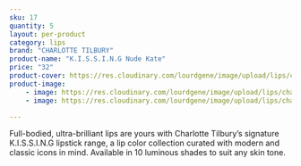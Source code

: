 ```yaml
---
sku: 17
quantity: 5
layout: per-product
category: lips
brand: "CHARLOTTE TILBURY"
product-name: "K.I.S.S.I.N.G Nude Kate"
price: "32"
product-cover: https://res.cloudinary.com/lourdgene/image/upload/lips/charlotte-luxury-lipstick/nude-kate.jpg
product-image:
    - image: https://res.cloudinary.com/lourdgene/image/upload/lips/charlotte-luxury-lipstick/nude-kate.jpg
    - image: https://res.cloudinary.com/lourdgene/image/upload/lips/charlotte-luxury-lipstick/nude-kate-shade.jpg

---
```

Full-bodied, ultra-brilliant lips are yours with Charlotte Tilbury’s signature K.I.S.S.I.N.G lipstick range, a lip color collection curated with modern and classic icons in mind. Available in 10 luminous shades to suit any skin tone.

